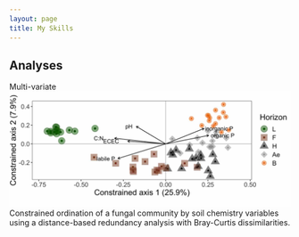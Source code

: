 ```yaml
---
layout: page
title: My Skills
---
```


## Analyses
Multi-variate
![](/img/fig4.jpg)Constrained ordination of a fungal community by soil chemistry variables using a distance-based redundancy analysis with Bray-Curtis dissimilarities.
